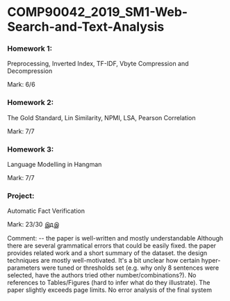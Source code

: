 # COMP90042_2019_SM1-Web-Search-and-Text-Analysis

### Homework 1: 
Preprocessing, Inverted Index, TF-IDF, Vbyte Compression and Decompression

Mark: 6/6

### Homework 2: 
The Gold Standard, Lin Similarity, NPMI, LSA, Pearson Correlation

Mark: 7/7

### Homework 3: 
Language Modelling in Hangman

Mark: 7/7

### Project: 
Automatic Fact Verification

Mark: 23/30 இдஇ

Comment: -- the paper is well-written and mostly understandable Although there are several grammatical errors that could be easily fixed. the paper provides related work and a short summary of the dataset. the design techniques are mostly well-motivated. It's a bit unclear how certain hyper-parameters were tuned or thresholds set (e.g. why only 8 sentences were selected, have the authors tried other number/combinations?). No references to Tables/Figures (hard to infer what do they illustrate). The paper slightly exceeds page limits. No error analysis of the final system

